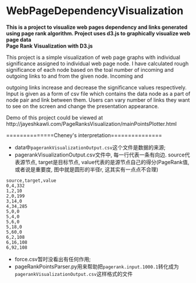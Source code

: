 WebPageDependencyVisualization
==============================

<b>This is a project to visualize web pages dependency and links generated using page rank algorithm. Project uses d3.js to graphically visualize web page data</b>
<br/>
<b>Page Rank Visualization with D3.js </b>
<p>
This project is a simple visualization of web page graphs with individual significance assigned to individual web page node.
I have calculated rough significance of each node based on the toal number of incoming and outgoing links to and from the given node. Incoming and
</p>
<p>
outgoing links increase and decrease the significance values respectively.
Input is given as a form of csv file which contains the data node as a part of node pair and link between them.
Users can vary number of links they want to see on the screen and change the presentation appearance.
</p>
Demo of this project could be viewed at http://jayeshkawli.com/PageRanksVisualization/mainPointsPlotter.html

==============Cheney's interpretation===============
- data中`pagerankVisualizationOutput.csv`这个文件是数据的来源;
- pagerankVisualizationOutput.csv文件中, 每一行代表一条有向边. source代表源节点, target是目标节点, value代表的是源节点自己的得分(PageRank值, 或者说是重要度, 图中就是圆形的半径r, 这其实有一点点不合理)
```
source,target,value
0,4,332
1,2,10
2,0,199
3,14,0
4,34,285
5,0,0
5,4,0
5,6,0
5,18,0
5,60,0
6,2,108
6,16,108
6,92,108
```
- force.csv暂时没看出有任何作用;
- pageRankPointsParser.py用来帮助把`pagerank.input.1000.1`转化成为`pagerankVisualizationOutput.csv`这样格式的文件
